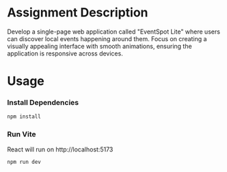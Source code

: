 # Assignment Description

 Develop a single-page web application called "EventSpot Lite" where users can discover
 local events happening around them. Focus on creating a visually appealing interface with
 smooth animations, ensuring the application is responsive across devices.

# Usage

### Install Dependencies

```bash
npm install
```

### Run Vite 

React will run on http://localhost:5173

```bash
npm run dev
```
